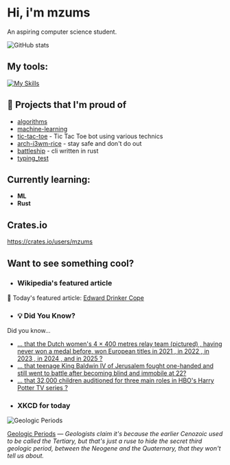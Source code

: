 # Hi, i'm mzums
An aspiring computer science student.  

![GitHub stats](https://github-readme-stats.vercel.app/api?username=mzums&show_icons=true&include_all_commits=true&theme=radical)

## My tools:
  
[![My Skills](https://skillicons.dev/icons?i=rust,python,pytorch,cpp,github,linux,arch,flutter&theme=dark)](https://skillicons.dev)

## 📌 Projects that I'm proud of
<!--PINNED:START-->
- [algorithms](https://github.com/mzums/algorithms)
- [machine-learning](https://github.com/mzums/machine-learning)
- [tic-tac-toe](https://github.com/mzums/tic-tac-toe) - Tic Tac Toe bot using various technics
- [arch-i3wm-rice](https://github.com/mzums/arch-i3wm-rice) - stay safe and don't do out
- [battleship](https://github.com/mzums/battleship) - cli written in rust
- [typing_test](https://github.com/mzums/typing_test)
<!--PINNED:END-->

## Currently learning:
- **ML**
- **Rust**

## Crates.io
https://crates.io/users/mzums

## Want to see something cool?

- ### Wikipedia's featured article
    <!--WIKI:START-->
📖 Today's featured article: [Edward Drinker Cope](https://en.wikipedia.org/wiki/Edward_Drinker_Cope)
<!--WIKI:END-->

- ### 💡 Did You Know?
    <!--DYK:START-->
Did you know...
- [... that the Dutch women's 4 × 400 metres relay team (pictured) , having never won a medal before, won European titles in 2021 , in 2022 , in 2023 , in 2024 , and in 2025 ?](https://en.wikipedia.org/wiki/4_%C3%97_400_metres_relay)
- [... that teenage King Baldwin IV of Jerusalem fought one-handed and still went to battle after becoming blind and immobile at 22?](https://en.wikipedia.org/wiki/Baldwin_IV_of_Jerusalem)
- [... that 32,000 children auditioned for three main roles in HBO's Harry Potter TV series ?](https://en.wikipedia.org/wiki/Harry_Potter_(TV_series))
<!--DYK:END-->

- ### XKCD for today
    <!--XKCD:START-->
![Geologic Periods](https://imgs.xkcd.com/comics/geologic_periods.png)

[Geologic Periods](https://xkcd.com/3120) — *Geologists claim it's because the earlier Cenozoic used to be called the Tertiary, but that's just a ruse to hide the secret third geologic period, between the Neogene and the Quaternary, that they won't tell us about.*
<!--XKCD:END-->
